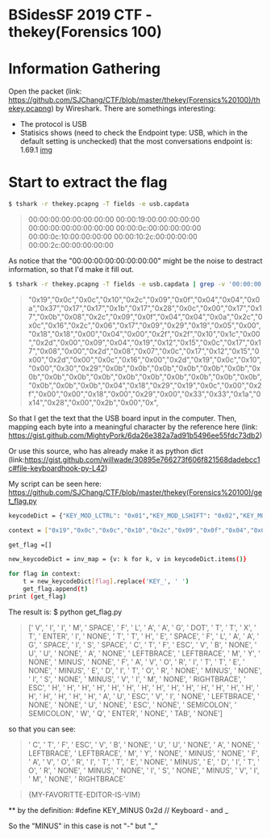 # BSidesSF 2019 CTF - thekey(Forensics 100)

# Information Gathering
Open the packet (link: https://github.com/SJChang/CTF/blob/master/thekey(Forensics%20100)/thekey.pcapng) by Wireshark. There are somethings interesting:
- The protocol is USB
- Statisics shows (need to check the Endpoint type: USB, which in the default setting is unchecked) that the most conversations endpoint is: 1.69.1  [img]

# Start to extract the flag
```sh
$ tshark -r thekey.pcapng -T fields -e usb.capdata
```
> 00:00:00:00:00:00:00:00
> 00:00:19:00:00:00:00:00
> 00:00:00:00:00:00:00:00
> 00:00:0c:00:00:00:00:00
> 00:00:0c:10:00:00:00:00
> 00:00:10:2c:00:00:00:00
> 00:00:2c:00:00:00:00:00

As notice that the "00:00:00:00:00:00:00:00" might be the noise to destract information, so that I'd make it fill out.

```sh
$ tshark -r thekey.pcapng -T fields -e usb.capdata | grep -v '00:00:00:00:00:00:00:00' | grep [:graph:] | cut -f 3 -d":" | sed 's/^/"0x&/g' | sed 's/$/"/g' | tr '\n' ' ' | sed 's/[ ]/,/g'
```

> "0x19","0x0c","0x0c","0x10","0x2c","0x09","0x0f","0x04","0x04","0x0a","0x37","0x17","0x17","0x1b","0x17","0x28","0x0c","0x00","0x17","0x17","0x0b","0x08","0x2c","0x09","0x0f","0x04","0x04","0x0a","0x2c","0x0c","0x16","0x2c","0x06","0x17","0x09","0x29","0x19","0x05","0x00","0x18","0x18","0x00","0x04","0x00","0x2f","0x2f","0x10","0x1c","0x00","0x2d","0x00","0x09","0x04","0x19","0x12","0x15","0x0c","0x17","0x17","0x08","0x00","0x2d","0x08","0x07","0x0c","0x17","0x12","0x15","0x00","0x2d","0x00","0x0c","0x16","0x00","0x2d","0x19","0x0c","0x10","0x00","0x30","0x29","0x0b","0x0b","0x0b","0x0b","0x0b","0x0b","0x0b","0x0b","0x0b","0x0b","0x0b","0x0b","0x0b","0x0b","0x0b","0x0b","0x0b","0x0b","0x0b","0x04","0x18","0x29","0x19","0x0c","0x00","0x2f","0x00","0x00","0x18","0x00","0x29","0x00","0x33","0x33","0x1a","0x14","0x28","0x00","0x2b","0x00","0x",

So that I get the text that the USB board input in the computer.
Then, mapping each byte into a meaningful character by the reference here (link: https://gist.github.com/MightyPork/6da26e382a7ad91b5496ee55fdc73db2)

Or use this source, who has already make it as python dict (link:https://gist.github.com/willwade/30895e766273f606f821568dadebcc1c#file-keyboardhook-py-L42)

My script can be seen here: https://github.com/SJChang/CTF/blob/master/thekey(Forensics%20100)/get_flag.py


```sh
keycodeDict = {"KEY_MOD_LCTRL": "0x01","KEY_MOD_LSHIFT": "0x02","KEY_MOD_LALT": "0x04","KEY_MOD_LMETA": "0x08","KEY_MOD_RCTRL": "0x10","KEY_MOD_RSHIFT": "0x20","KEY_MOD_RALT": "0x40","KEY_MOD_RMETA": "0x80","KEY_NONE": "0x00","KEY_ERR_OVF": "0x01","KEY_A": "0x04","KEY_B": "0x05","KEY_C": "0x06","KEY_D": "0x07","KEY_E": "0x08","KEY_F": "0x09","KEY_G": "0x0a","KEY_H": "0x0b","KEY_I": "0x0c","KEY_J": "0x0d","KEY_K": "0x0e","KEY_L": "0x0f","KEY_M": "0x10","KEY_N": "0x11","KEY_O": "0x12","KEY_P": "0x13","KEY_Q": "0x14","KEY_R": "0x15","KEY_S": "0x16","KEY_T": "0x17","KEY_U": "0x18","KEY_V": "0x19","KEY_W": "0x1a","KEY_X": "0x1b","KEY_Y": "0x1c","KEY_Z": "0x1d","KEY_1": "0x1e","KEY_2": "0x1f","KEY_3": "0x20","KEY_4": "0x21","KEY_5": "0x22","KEY_6": "0x23","KEY_7": "0x24","KEY_8": "0x25","KEY_9": "0x26","KEY_0": "0x27","KEY_ENTER": "0x28","KEY_ESC": "0x29","KEY_BACKSPACE": "0x2a","KEY_TAB": "0x2b","KEY_SPACE": "0x2c","KEY_MINUS": "0x2d","KEY_EQUAL": "0x2e","KEY_LEFTBRACE": "0x2f","KEY_RIGHTBRACE": "0x30","KEY_BACKSLASH": "0x31","KEY_HASHTILDE": "0x32","KEY_SEMICOLON": "0x33","KEY_APOSTROPHE": "0x34","KEY_GRAVE": "0x35","KEY_COMMA": "0x36","KEY_DOT": "0x37","KEY_SLASH": "0x38","KEY_CAPSLOCK": "0x39","KEY_F1": "0x3a","KEY_F2": "0x3b","KEY_F3": "0x3c","KEY_F4": "0x3d","KEY_F5": "0x3e","KEY_F6": "0x3f","KEY_F7": "0x40","KEY_F8": "0x41","KEY_F9": "0x42","KEY_F10": "0x43","KEY_F11": "0x44","KEY_F12": "0x45","KEY_SYSRQ": "0x46","KEY_SCROLLLOCK": "0x47","KEY_PAUSE": "0x48","KEY_INSERT": "0x49","KEY_HOME": "0x4a","KEY_PAGEUP": "0x4b","KEY_DELETE": "0x4c","KEY_END": "0x4d","KEY_PAGEDOWN": "0x4e","KEY_RIGHT": "0x4f","KEY_LEFT": "0x50","KEY_DOWN": "0x51","KEY_UP": "0x52","KEY_NUMLOCK": "0x53","KEY_KPSLASH": "0x54","KEY_KPASTERISK": "0x55","KEY_KPMINUS": "0x56","KEY_KPPLUS": "0x57","KEY_KPENTER": "0x58","KEY_KP1": "0x59","KEY_KP2": "0x5a","KEY_KP3": "0x5b","KEY_KP4": "0x5c","KEY_KP5": "0x5d","KEY_KP6": "0x5e","KEY_KP7": "0x5f","KEY_KP8": "0x60","KEY_KP9": "0x61","KEY_KP0": "0x62","KEY_KPDOT": "0x63","KEY_102ND": "0x64","KEY_COMPOSE": "0x65","KEY_POWER": "0x66","KEY_KPEQUAL": "0x67","KEY_F13": "0x68","KEY_F14": "0x69","KEY_F15": "0x6a","KEY_F16": "0x6b","KEY_F17": "0x6c","KEY_F18": "0x6d","KEY_F19": "0x6e","KEY_F20": "0x6f","KEY_F21": "0x70","KEY_F22": "0x71","KEY_F23": "0x72","KEY_F24": "0x73","KEY_OPEN": "0x74","KEY_HELP": "0x75","KEY_PROPS": "0x76","KEY_FRONT": "0x77","KEY_STOP": "0x78","KEY_AGAIN": "0x79","KEY_UNDO": "0x7a","KEY_CUT": "0x7b","KEY_COPY": "0x7c","KEY_PASTE": "0x7d","KEY_FIND": "0x7e","KEY_MUTE": "0x7f","KEY_VOLUMEUP": "0x80","KEY_VOLUMEDOWN": "0x81","KEY_KPCOMMA": "0x85","KEY_RO": "0x87","KEY_KATAKANAHIRAGANA": "0x88","KEY_YEN": "0x89","KEY_HENKAN": "0x8a","KEY_MUHENKAN": "0x8b","KEY_KPJPCOMMA": "0x8c","KEY_HANGEUL": "0x90","KEY_HANJA": "0x91","KEY_KATAKANA": "0x92","KEY_HIRAGANA": "0x93","KEY_ZENKAKUHANKAKU": "0x94","KEY_KPLEFTPAREN": "0xb6","KEY_KPRIGHTPAREN": "0xb7","KEY_LEFTCTRL": "0xe0","KEY_LEFTSHIFT": "0xe1","KEY_LEFTALT": "0xe2","KEY_LEFTWINDOWS": "0xe3","KEY_RIGHTCTRL": "0xe4","KEY_RIGHTSHIFT": "0xe5","KEY_RIGHTALT": "0xe6","KEY_RIGHTMETA": "0xe7","KEY_MEDIA_PLAYPAUSE": "0xe8","KEY_MEDIA_STOPCD": "0xe9","KEY_MEDIA_PREVIOUSSONG": "0xea","KEY_MEDIA_NEXTSONG": "0xeb","KEY_MEDIA_EJECTCD": "0xec","KEY_MEDIA_VOLUMEUP": "0xed","KEY_MEDIA_VOLUMEDOWN": "0xee","KEY_MEDIA_MUTE": "0xef","KEY_MEDIA_WWW": "0xf0","KEY_MEDIA_BACK": "0xf1","KEY_MEDIA_FORWARD": "0xf2","KEY_MEDIA_STOP": "0xf3","KEY_MEDIA_FIND": "0xf4","KEY_MEDIA_SCROLLUP": "0xf5","KEY_MEDIA_SCROLLDOWN": "0xf6","KEY_MEDIA_EDIT": "0xf7","KEY_MEDIA_SLEEP": "0xf8","KEY_MEDIA_COFFEE": "0xf9","KEY_MEDIA_REFRESH": "0xfa","KEY_MEDIA_CALC": "0xfb"}

context = ["0x19","0x0c","0x0c","0x10","0x2c","0x09","0x0f","0x04","0x04","0x0a","0x37","0x17","0x17","0x1b","0x17","0x28","0x0c","0x00","0x17","0x17","0x0b","0x08","0x2c","0x09","0x0f","0x04","0x04","0x0a","0x2c","0x0c","0x16","0x2c","0x06","0x17","0x09","0x29","0x19","0x05","0x00","0x18","0x18","0x00","0x04","0x00","0x2f","0x2f","0x10","0x1c","0x00","0x2d","0x00","0x09","0x04","0x19","0x12","0x15","0x0c","0x17","0x17","0x08","0x00","0x2d","0x08","0x07","0x0c","0x17","0x12","0x15","0x00","0x2d","0x00","0x0c","0x16","0x00","0x2d","0x19","0x0c","0x10","0x00","0x30","0x29","0x0b","0x0b","0x0b","0x0b","0x0b","0x0b","0x0b","0x0b","0x0b","0x0b","0x0b","0x0b","0x0b","0x0b","0x0b","0x0b","0x0b","0x0b","0x0b","0x04","0x18","0x29","0x19","0x0c","0x00","0x2f","0x00","0x00","0x18","0x00","0x29","0x00","0x33","0x33","0x1a","0x14","0x28","0x00","0x2b","0x00"]

get_flag =[]

new_keycodeDict = inv_map = {v: k for k, v in keycodeDict.items()}

for flag in context:
	t = new_keycodeDict[flag].replace('KEY_', ' ')
	get_flag.append(t)
print (get_flag)
```

The result is: 
$ python get_flag.py 
> [' V', ' I', ' I', ' M', ' SPACE', ' F', ' L', ' A', ' A', ' G', ' DOT', ' T', ' T', ' X', ' T', ' ENTER', ' I', ' NONE', ' T', ' T', ' H', ' E', ' SPACE', ' F', ' L', ' A', ' A', ' G', ' SPACE', ' I', ' S', ' SPACE', ' C', ' T', ' F', ' ESC', ' V', ' B', ' NONE', ' U', ' U', ' NONE', ' A', ' NONE', ' LEFTBRACE', ' LEFTBRACE', ' M', ' Y', ' NONE', ' MINUS', ' NONE', ' F', ' A', ' V', ' O', ' R', ' I', ' T', ' T', ' E', ' NONE', ' MINUS', ' E', ' D', ' I', ' T', ' O', ' R', ' NONE', ' MINUS', ' NONE', ' I', ' S', ' NONE', ' MINUS', ' V', ' I', ' M', ' NONE', ' RIGHTBRACE', ' ESC', ' H', ' H', ' H', ' H', ' H', ' H', ' H', ' H', ' H', ' H', ' H', ' H', ' H', ' H', ' H', ' H', ' H', ' H', ' H', ' A', ' U', ' ESC', ' V', ' I', ' NONE', ' LEFTBRACE', ' NONE', ' NONE', ' U', ' NONE', ' ESC', ' NONE', ' SEMICOLON', ' SEMICOLON', ' W', ' Q', ' ENTER', ' NONE', ' TAB', ' NONE']

so that you can see:
>  ' C', ' T', ' F', ' ESC', ' V', ' B', ' NONE', ' U', ' U', ' NONE', ' A', ' NONE', ' LEFTBRACE', ' LEFTBRACE', ' M', ' Y', ' NONE', ' MINUS', ' NONE', ' F', ' A', ' V', ' O', ' R', ' I', ' T', ' T', ' E', ' NONE', ' MINUS', ' E', ' D', ' I', ' T', ' O', ' R', ' NONE', ' MINUS', ' NONE', ' I', ' S', ' NONE', ' MINUS', ' V', ' I', ' M', ' NONE', ' RIGHTBRACE'
 
> {MY-FAVORITTE-EDITOR-IS-VIM}

** by the definition:
#define KEY_MINUS 0x2d // Keyboard - and _

So the "MINUS" in this case is not "-" but "_"

[img]:<https://github.com/SJChang/CTF/blob/master/thekey(Forensics%20100)/endpoint_conversaion_statistics.png>

